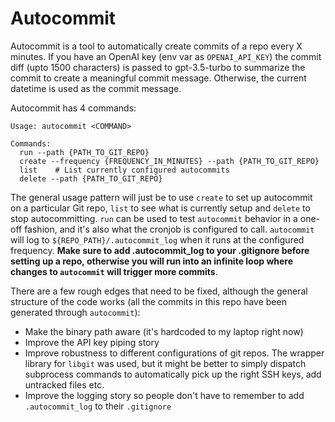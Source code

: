 # Autocommit

Autocommit is a tool to automatically create commits of a repo every X minutes. If you have an OpenAI key (env var as `OPENAI_API_KEY`) the commit diff (upto 1500 characters) is passed to gpt-3.5-turbo to summarize the commit to create a meaningful commit message. Otherwise, the current datetime is used as the commit message.

Autocommit has 4 commands:

```
Usage: autocommit <COMMAND>

Commands:
  run --path {PATH_TO_GIT_REPO}
  create --frequency {FREQUENCY_IN_MINUTES} --path {PATH_TO_GIT_REPO}
  list    # List currently configured autocommits
  delete --path {PATH_TO_GIT_REPO}
```

The general usage pattern will just be to use `create` to set up autocommit on a particular Git repo, `list` to see what is currently setup and `delete` to stop autocommitting. `run` can be used to test `autocommit` behavior in a one-off fashion, and it's also what the cronjob is configured to call. `autocommit` will log to `${REPO_PATH}/.autocommit_log` when it runs at the configured frequency. **Make sure to add .autocommit_log to your .gitignore before setting up a repo, otherwise you will run into an infinite loop where changes to `autocommit` will trigger more commits**.


There are a few rough edges that need to be fixed, although the general structure of the code works (all the commits in this repo have been generated through `autocommit`):
- Make the binary path aware (it's hardcoded to my laptop right now)
- Improve the API key piping story
- Improve robustness to different configurations of git repos. The wrapper library for `libgit` was used, but it might be better to simply dispatch subprocess commands to automatically pick up the right SSH keys, add untracked files etc.
- Improve the logging story so people don't have to remember to add `.autocommit_log` to their `.gitignore`
